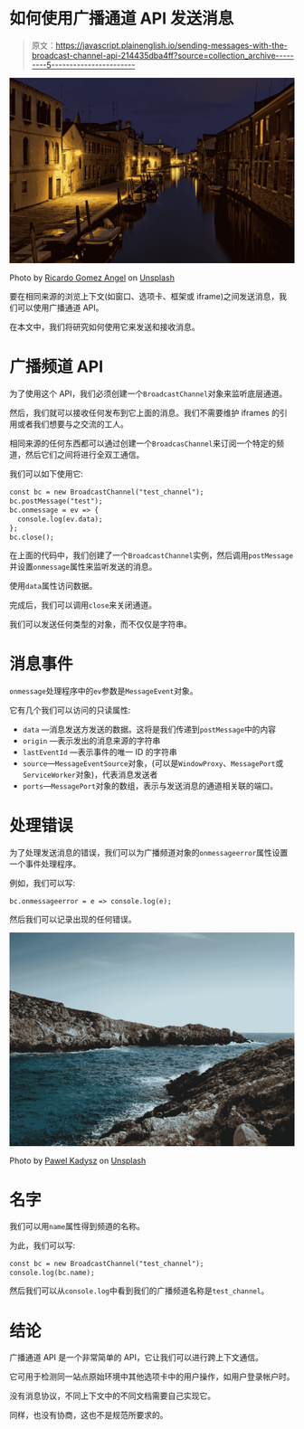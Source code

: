 # 如何使用广播通道 API 发送消息

> 原文：<https://javascript.plainenglish.io/sending-messages-with-the-broadcast-channel-api-214435dba4ff?source=collection_archive---------5----------------------->

![](img/d31b62f3f62bd00cefb32eaabc27002e.png)

Photo by [Ricardo Gomez Angel](https://unsplash.com/@ripato?utm_source=medium&utm_medium=referral) on [Unsplash](https://unsplash.com?utm_source=medium&utm_medium=referral)

要在相同来源的浏览上下文(如窗口、选项卡、框架或 iframe)之间发送消息，我们可以使用广播通道 API。

在本文中，我们将研究如何使用它来发送和接收消息。

# 广播频道 API

为了使用这个 API，我们必须创建一个`BroadcastChannel`对象来监听底层通道。

然后，我们就可以接收任何发布到它上面的消息。我们不需要维护 iframes 的引用或者我们想要与之交流的工人。

相同来源的任何东西都可以通过创建一个`BroadcasChannel`来订阅一个特定的频道，然后它们之间将进行全双工通信。

我们可以如下使用它:

```
const bc = new BroadcastChannel("test_channel");
bc.postMessage("test");
bc.onmessage = ev => {
  console.log(ev.data);
};
bc.close();
```

在上面的代码中，我们创建了一个`BroadcastChannel`实例，然后调用`postMessage`并设置`onmessage`属性来监听发送的消息。

使用`data`属性访问数据。

完成后，我们可以调用`close`来关闭通道。

我们可以发送任何类型的对象，而不仅仅是字符串。

# 消息事件

`onmessage`处理程序中的`ev`参数是`MessageEvent`对象。

它有几个我们可以访问的只读属性:

*   `data` —消息发送方发送的数据。这将是我们传递到`postMessage`中的内容
*   `origin` —表示发出的消息来源的字符串
*   `lastEventId` —表示事件的唯一 ID 的字符串
*   `source`—`MessageEventSource`对象，(可以是`WindowProxy`、`MessagePort`或`ServiceWorker`对象)，代表消息发送者
*   `ports`—`MessagePort`对象的数组，表示与发送消息的通道相关联的端口。

# 处理错误

为了处理发送消息的错误，我们可以为广播频道对象的`onmessageerror`属性设置一个事件处理程序。

例如，我们可以写:

```
bc.onmessageerror = e => console.log(e);
```

然后我们可以记录出现的任何错误。

![](img/ca72171436a9d0c6fb1d7e1758611b0a.png)

Photo by [Pawel Kadysz](https://unsplash.com/@pawelkadysz?utm_source=medium&utm_medium=referral) on [Unsplash](https://unsplash.com?utm_source=medium&utm_medium=referral)

# 名字

我们可以用`name`属性得到频道的名称。

为此，我们可以写:

```
const bc = new BroadcastChannel("test_channel");
console.log(bc.name);
```

然后我们可以从`console.log`中看到我们的广播频道名称是`test_channel`。

# 结论

广播通道 API 是一个非常简单的 API，它让我们可以进行跨上下文通信。

它可用于检测同一站点原始环境中其他选项卡中的用户操作，如用户登录帐户时。

没有消息协议，不同上下文中的不同文档需要自己实现它。

同样，也没有协商，这也不是规范所要求的。